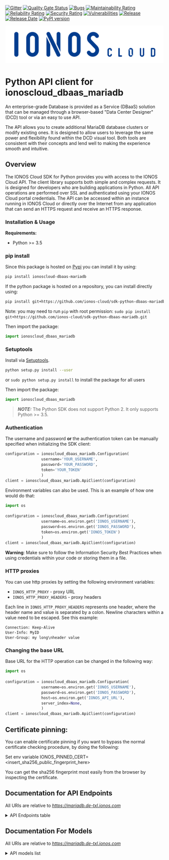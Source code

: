 [![Gitter](https://img.shields.io/gitter/room/ionos-cloud/sdk-general)](https://gitter.im/ionos-cloud/sdk-general)
[![Quality Gate Status](https://sonarcloud.io/api/project_badges/measure?project=sdk-python-dbaas-mariadb&metric=alert_status)](https://sonarcloud.io/summary?id=sdk-python-dbaas-mariadb)
[![Bugs](https://sonarcloud.io/api/project_badges/measure?project=sdk-python-dbaas-mariadb&metric=bugs)](https://sonarcloud.io/summary/new_code?id=sdk-python-dbaas-mariadb)
[![Maintainability Rating](https://sonarcloud.io/api/project_badges/measure?project=sdk-python-dbaas-mariadb&metric=sqale_rating)](https://sonarcloud.io/summary/new_code?id=sdk-python-dbaas-mariadb)
[![Reliability Rating](https://sonarcloud.io/api/project_badges/measure?project=sdk-python-dbaas-mariadb&metric=reliability_rating)](https://sonarcloud.io/summary/new_code?id=sdk-python-dbaas-mariadb)
[![Security Rating](https://sonarcloud.io/api/project_badges/measure?project=sdk-python-dbaas-mariadb&metric=security_rating)](https://sonarcloud.io/summary/new_code?id=sdk-python-dbaas-mariadb)
[![Vulnerabilities](https://sonarcloud.io/api/project_badges/measure?project=sdk-python-dbaas-mariadb&metric=vulnerabilities)](https://sonarcloud.io/summary/new_code?id=sdk-python-dbaas-mariadb)
[![Release](https://img.shields.io/github/v/release/ionos-cloud/sdk-python-dbaas-mariadb.svg)](https://github.com/ionos-cloud/sdk-python-dbaas-mariadb/releases/latest)
[![Release Date](https://img.shields.io/github/release-date/ionos-cloud/sdk-python-dbaas-mariadb.svg)](https://github.com/ionos-cloud/sdk-python-dbaas-mariadb/releases/latest)
[![PyPI version](https://img.shields.io/pypi/v/ionoscloud-dbaas-mariadb)](https://pypi.org/project/ionoscloud-dbaas-mariadb/)

![Alt text](../.github/IONOS.CLOUD.BLU.svg?raw=true "Title")


# Python API client for ionoscloud_dbaas_mariadb

An enterprise-grade Database is provided as a Service (DBaaS) solution that
can be managed through a browser-based \"Data Center Designer\" (DCD) tool or
via an easy to use API.

The API allows you to create additional MariaDB database clusters or modify existing
ones. It is designed to allow users to leverage the same power and
flexibility found within the DCD visual tool. Both tools are consistent with
their concepts and lend well to making the experience smooth and intuitive.


## Overview
The IONOS Cloud SDK for Python provides you with access to the IONOS Cloud API. The client library supports both simple and complex requests. It is designed for developers who are building applications in Python. All API operations are performed over SSL and authenticated using your IONOS Cloud portal credentials. The API can be accessed within an instance running in IONOS Cloud or directly over the Internet from any application that can send an HTTPS request and receive an HTTPS response.


### Installation & Usage

**Requirements:**
- Python >= 3.5

### pip install

Since this package is hosted on [Pypi](https://pypi.org/) you can install it by using:

```bash
pip install ionoscloud-dbaas-mariadb
```

If the python package is hosted on a repository, you can install directly using:

```bash
pip install git+https://github.com/ionos-cloud/sdk-python-dbaas-mariadb.git
```

Note: you may need to run `pip` with root permission: `sudo pip install git+https://github.com/ionos-cloud/sdk-python-dbaas-mariadb.git`

Then import the package:

```python
import ionoscloud_dbaas_mariadb
```

### Setuptools

Install via [Setuptools](http://pypi.python.org/pypi/setuptools).

```bash
python setup.py install --user
```

or `sudo python setup.py install` to install the package for all users

Then import the package:

```python
import ionoscloud_dbaas_mariadb
```

> **_NOTE:_**  The Python SDK does not support Python 2. It only supports Python >= 3.5.

### Authentication

The username and password **or** the authentication token can be manually specified when initializing the SDK client:

```python
configuration = ionoscloud_dbaas_mariadb.Configuration(
                username='YOUR_USERNAME',
                password='YOUR_PASSWORD',
                token='YOUR_TOKEN'
                )
client = ionoscloud_dbaas_mariadb.ApiClient(configuration)
```

Environment variables can also be used. This is an example of how one would do that:

```python
import os

configuration = ionoscloud_dbaas_mariadb.Configuration(
                username=os.environ.get('IONOS_USERNAME'),
                password=os.environ.get('IONOS_PASSWORD'),
                token=os.environ.get('IONOS_TOKEN')
                )
client = ionoscloud_dbaas_mariadb.ApiClient(configuration)
```

**Warning**: Make sure to follow the Information Security Best Practices when using credentials within your code or storing them in a file.


### HTTP proxies

You can use http proxies by setting the following environment variables:
- `IONOS_HTTP_PROXY` - proxy URL
- `IONOS_HTTP_PROXY_HEADERS` - proxy headers

Each line in `IONOS_HTTP_PROXY_HEADERS` represents one header, where the header name and value is separated by a colon. Newline characters within a value need to be escaped. See this example:
```
Connection: Keep-Alive
User-Info: MyID
User-Group: my long\nheader value
```


### Changing the base URL

Base URL for the HTTP operation can be changed in the following way:

```python
import os

configuration = ionoscloud_dbaas_mariadb.Configuration(
                username=os.environ.get('IONOS_USERNAME'),
                password=os.environ.get('IONOS_PASSWORD'),
                host=os.environ.get('IONOS_API_URL'),
                server_index=None,
                )
client = ionoscloud_dbaas_mariadb.ApiClient(configuration)
```

## Certificate pinning:

You can enable certificate pinning if you want to bypass the normal certificate checking procedure,
by doing the following:

Set env variable IONOS_PINNED_CERT=<insert_sha256_public_fingerprint_here>

You can get the sha256 fingerprint most easily from the browser by inspecting the certificate.


## Documentation for API Endpoints

All URIs are relative to *https://mariadb.de-txl.ionos.com*
<details >
    <summary title="Click to toggle">API Endpoints table</summary>


| Class | Method | HTTP request | Description |
| ------------- | ------------- | ------------- | ------------- |
| BackupsApi | [**backups_find_by_id**](docs/api/BackupsApi.md#backups_find_by_id) | **GET** /backups/{backupId} | Fetch a cluster&#39;s backups |
| BackupsApi | [**backups_get**](docs/api/BackupsApi.md#backups_get) | **GET** /backups | List of cluster&#39;s backups. |
| BackupsApi | [**cluster_backups_get**](docs/api/BackupsApi.md#cluster_backups_get) | **GET** /clusters/{clusterId}/backups | List backups of cluster |
| ClustersApi | [**clusters_delete**](docs/api/ClustersApi.md#clusters_delete) | **DELETE** /clusters/{clusterId} | Delete a cluster |
| ClustersApi | [**clusters_find_by_id**](docs/api/ClustersApi.md#clusters_find_by_id) | **GET** /clusters/{clusterId} | Fetch a cluster |
| ClustersApi | [**clusters_get**](docs/api/ClustersApi.md#clusters_get) | **GET** /clusters | List clusters |
| ClustersApi | [**clusters_post**](docs/api/ClustersApi.md#clusters_post) | **POST** /clusters | Create a cluster |

</details>

## Documentation For Models

All URIs are relative to *https://mariadb.de-txl.ionos.com*
<details >
<summary title="Click to toggle">API models list</summary>

 - [Backup](docs/models/Backup)
 - [BackupList](docs/models/BackupList)
 - [BackupListAllOf](docs/models/BackupListAllOf)
 - [BackupResponse](docs/models/BackupResponse)
 - [BaseBackup](docs/models/BaseBackup)
 - [ClusterList](docs/models/ClusterList)
 - [ClusterListAllOf](docs/models/ClusterListAllOf)
 - [ClusterMetadata](docs/models/ClusterMetadata)
 - [ClusterProperties](docs/models/ClusterProperties)
 - [ClusterResponse](docs/models/ClusterResponse)
 - [ClustersGet400Response](docs/models/ClustersGet400Response)
 - [ClustersGet401Response](docs/models/ClustersGet401Response)
 - [ClustersGet403Response](docs/models/ClustersGet403Response)
 - [ClustersGet404Response](docs/models/ClustersGet404Response)
 - [ClustersGet405Response](docs/models/ClustersGet405Response)
 - [ClustersGet415Response](docs/models/ClustersGet415Response)
 - [ClustersGet422Response](docs/models/ClustersGet422Response)
 - [ClustersGet429Response](docs/models/ClustersGet429Response)
 - [ClustersGet500Response](docs/models/ClustersGet500Response)
 - [ClustersGet503Response](docs/models/ClustersGet503Response)
 - [Connection](docs/models/Connection)
 - [CreateClusterProperties](docs/models/CreateClusterProperties)
 - [CreateClusterRequest](docs/models/CreateClusterRequest)
 - [DBUser](docs/models/DBUser)
 - [DayOfTheWeek](docs/models/DayOfTheWeek)
 - [ErrorMessage](docs/models/ErrorMessage)
 - [MaintenanceWindow](docs/models/MaintenanceWindow)
 - [MariadbVersion](docs/models/MariadbVersion)
 - [Pagination](docs/models/Pagination)
 - [PaginationLinks](docs/models/PaginationLinks)
 - [State](docs/models/State)


[[Back to API list]](#documentation-for-api-endpoints) [[Back to Model list]](#documentation-for-models)

</details>
